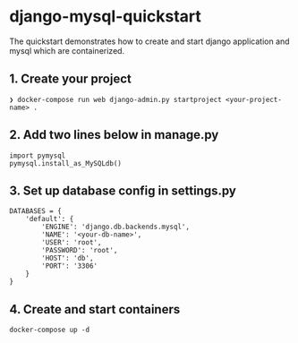 # django-mysql-quickstart

The quickstart demonstrates how to create and start django application and mysql which are containerized.
## 1. Create your project
```
❯ docker-compose run web django-admin.py startproject <your-project-name> .
```

## 2. Add two lines below in manage.py
```
import pymysql
pymysql.install_as_MySQLdb()
```

## 3. Set up database config in settings.py
```
DATABASES = {
    'default': {
        'ENGINE': 'django.db.backends.mysql',
        'NAME': '<your-db-name>',
        'USER': 'root',
        'PASSWORD': 'root',
        'HOST': 'db',
        'PORT': '3306'
    }
}
```


## 4. Create and start containers
```
docker-compose up -d
```